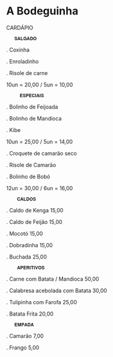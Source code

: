# A Bodeguinha 
   CARDÁPIO 

       𝐒𝐀𝐋𝐆𝐀𝐃𝐎

. Coxinha 

. Enroladinho

. Risole de carne

10un = 20,00 / 5un = 10,00 
         

         𝐄𝐒𝐏𝐄𝐂𝐈𝐀𝐈𝐒

. Bolinho de Feijoada 

. Bolinho de Mandioca 

. Kibe 

 10un = 25,00 / 5un = 14,00  

. Croquete de camarão seco 

. Risole de Camarão 

. Bolinho de Bobó 

 12un = 30,00 / 6un = 16,00










        𝐂𝐀𝐋𝐃𝐎𝐒

. Caldo de Kenga   15,00

. Caldo de Feijão   15,00

. Mocotó                 15,00 

. Dobradinha          15,00

. Buchada               25,00 




        𝐀𝐏𝐄𝐑𝐈𝐓𝐈𝐕𝐎𝐒

. Carne com Batata / Mandioca        50,00

. Calabresa acebolada com Batata  30,00
                
. Tulipinha com Farofa              25,00

. Batata Frita                                         20,00


       𝐄𝐌𝐏𝐀𝐃𝐀

. Camarão  7,00 

. Frango      5,00
